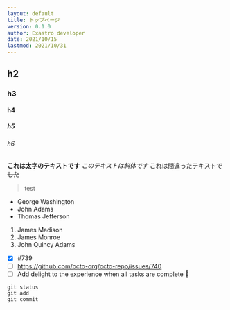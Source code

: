 ```yaml
---
layout: default
title: トップページ
version: 0.1.0
author: Exastro developer
date: 2021/10/15
lastmod: 2021/10/31
---
```


## h2
### h3
#### h4
##### h5
###### h6

**これは太字のテキストです**
*このテキストは斜体です*
~~これは間違ったテキストでした~~

>test

- George Washington
- John Adams
- Thomas Jefferson

1. James Madison
2. James Monroe
3. John Quincy Adams

- [x] #739
- [ ] https://github.com/octo-org/octo-repo/issues/740
- [ ] Add delight to the experience when all tasks are complete :tada:

```
git status
git add
git commit
```